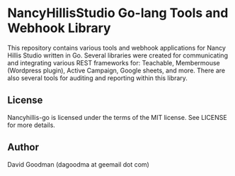 # NancyHillisStudio Go-lang Tools and Webhook Library

This repository contains various tools and webhook applications for Nancy Hillis Studio written in Go. Several libraries were created for communicating and integrating various REST frameworks for: Teachable, Membermouse (Wordpress plugin), Active Campaign, Google sheets, and more. There are also several tools for auditing and reporting within this library.


## License

Nancyhillis-go is licensed under the terms of the MIT license. See LICENSE for more details.

## Author

David Goodman (dagoodma at geemail dot com)

